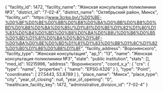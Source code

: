 {
    "facility_id": 1472,
    "facility_name": "Женская консультация поликлиники №3",
    "district_id": "7-02-4",
    "district_name": "Октябрьский район, Минск",
    "facility_url": "https:\/\/www.3crkp.by\/%D0%BE-%D0%BF%D0%BE%D0%BB%D0%B8%D0%BA%D0%BB%D0%B8%D0%BD%D0%B8%D0%BA%D0%B5\/%D1%81%D0%BE%D1%82%D1%80%D1%83%D0%B4%D0%BD%D0%B8%D0%BA%D0%B8\/%D0%B6%D0%B5%D0%BD%D1%81%D0%BA%D0%B0%D1%8F-%D0%BA%D0%BE%D0%BD%D1%81%D1%83%D0%BB%D1%8C%D1%82%D0%B0%D1%86%D0%B8%D1%8F",
    "facility_address": "Воронянского",
    "facility_type": "Женская консультация",
    "ap_1": "13",
    "name": "Женская консультация поликлиники №3",
    "state": "public institution",
    "stats": [],
    "med_id": 10215996,
    "address": "Воронянского",
    "coord_x_y": {
        "crs": {
            "type": "name",
            "properties": {
                "name": "EPSG:4326"
            }
        },
        "type": "Point",
        "coordinates": [
            27.5443,
            53.8789
        ]
    },
    "place_name": "Минск",
    "place_type": "city",
    "year_of_closing": null,
    "year_of_opening": "0",
    "healthcare_facility_key": 1472,
    "administrative_division_id": "7-02-4"
}